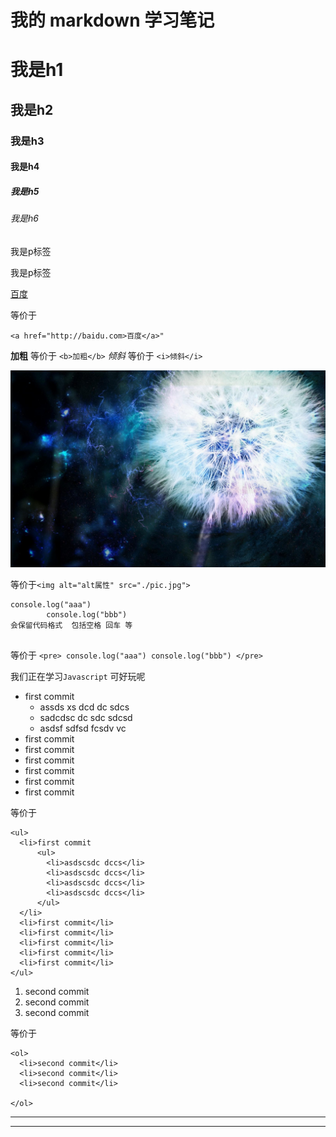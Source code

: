 # 我的 markdown 学习笔记

# 我是h1
## 我是h2
### 我是h3
#### 我是h4
##### 我是h5
###### 我是h6

我是p标签

我是p标签

[百度](http://baidu.com)  

等价于

`<a href="http://baidu.com>百度</a>"`

**加粗**  等价于 `<b>加粗</b>`
*倾斜*  等价于 `<i>倾斜</i>`

![alt属性](./pic.jpg)

等价于`<img alt="alt属性" src="./pic.jpg">`

```
console.log("aaa")
        console.log("bbb")
会保留代码格式  包括空格 回车 等


```

等价于
`<pre>
  console.log("aaa")
        console.log("bbb")
</pre>`


我们正在学习`Javascript` 可好玩呢

- first commit
  - assds xs dcd dc sdcs
  - sadcdsc dc sdc sdcsd
  - asdsf sdfsd fcsdv vc
- first commit
- first commit
- first commit
- first commit
- first commit
- first commit

等价于

```
<ul>
  <li>first commit
      <ul>
        <li>asdscsdc dccs</li>
        <li>asdscsdc dccs</li>
        <li>asdscsdc dccs</li>
        <li>asdscsdc dccs</li>
      </ul>
  </li>
  <li>first commit</li>
  <li>first commit</li>
  <li>first commit</li>
  <li>first commit</li>
  <li>first commit</li>
</ul>

```


1. second commit
2. second commit
3. second commit

等价于

```
<ol>
  <li>second commit</li>
  <li>second commit</li>
  <li>second commit</li>

</ol>
```

---



***
